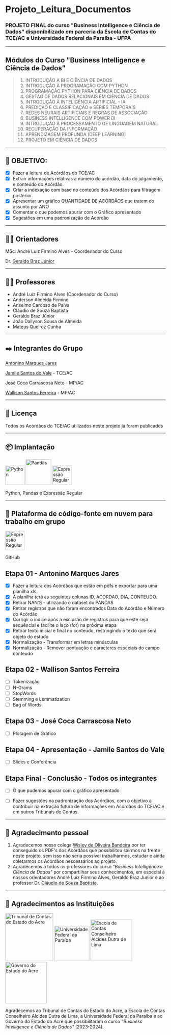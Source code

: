 # Projeto_Leitura_Documentos #
### PROJETO FINAL do curso "Business Intelligence e Ciência de Dados" disponibilizado em parceria da Escola de Contas do TCE/AC e Universidade Federal da Paraíba - UFPA
-----------
## Módulos do Curso "Business Intelligence e Ciência de Dados"
> 1. INTRODUÇÃO A BI E CIÊNCIA DE DADOS 
> 2. INTRODUÇÃO À PROGRAMAÇÃO COM PYTHON 
> 3. PROGRAMAÇÃO PYTHON PARA CIÊNCIA DE DADOS 
> 4. GESTÃO DE DADOS RELACIONAIS EM CIÊNCIA DE DADOS 
> 5. INTRODUÇÃO À INTELIGÊNCIA ARTIFICIAL - IA 
> 6. PREDIÇÃO E CLASSIFICAÇÃO e SÉRIES TEMPORAIS 
> 7. REDES NEURAIS ARTIFICIAIS E REGRAS DE ASSOCIAÇÃO 
> 8. BUSINESS INTELLIGENCE COM POWER BI 
> 9. INTRODUÇÃO À PROCESSAMENTO DE LINGUAGEM NATURAL 
> 10. RECUPERAÇÃO DA INFORMAÇÃO
> 11. APRENDIZAGEM PROFUNDA (DEEP LEARNING) 
> 12. PROJETO EM CIÊNCIA DE DADOS
-----------

## 🚀 OBJETIVO:
- [x] Fazer a leitura de Acórdãos do TCE/AC 
- [x] Extrair informações relativas a número do acórdão, data do julgamento, e conteúdo do Acórdão.
- [X] Criar a indexação com base no conteúdo dos Acórdãos para filtragem posterior.
- [X] Apresentar um gráfico QUANTIDADE DE ACÓRDÃOS que tratem do assunto por ANO
- [X] Comentar o que podemos apurar com o Gráfico apresentado
- [X] Sugestões em uma padronização de Acórdão 
-----------

## 👨‍🏫 Orientadores

 MSc. André Luiz Firmino Alves - Coordenador do Curso

 Dr.  [Geraldo Braz Júnior](https://www.linkedin.com/in/geraldo-braz-junior-4821778b/) 

-----------
## 👨‍🏫 Professores
  - André Luiz Firmino Alves (Coordenador do Curso)
  - Anderson Almeida Firmino
  - Anselmo Cardoso de Paiva
  - Cláudio de Souza Baptista
  - Geraldo Braz Júnior
  - João Dallyson Sousa de Almeida
  - Mateus Queiroz Cunha

-----------
## ✒️ Integrantes do Grupo

 [Antonino Marques Jares](https://www.linkedin.com/in/antonino-marques-jares-b447a734/)

 [Jamile Santos do Vale](https://www.linkedin.com/in/jamille-santos-3a9b76183/?originalSubdomain=br)  - TCE/AC

 José Coca Carrascosa Neto - MP/AC

 [Wallison Santos Ferreira](https://www.linkedin.com/in/wallisonferreira09/) - MP/AC

-----------
## 📄 Licença
 Todos os Acórdãos do TCE/AC utilizados neste projeto já foram publicados
 
-----------

## 📦 Implantação
 [<img src= "https://freepngimg.com/thumb/python_logo/7-2-python-logo-free-download-png.png" width="60" alt="Python"/>](https://www.python.org/)
 [<img src= "https://miro.medium.com/v2/resize:fit:720/format:webp/0*RWkQ0Fziw792xa0S" width="80" alt="Pandas"/>](https://pandas.pydata.org/) 
 [<img src= "https://static.javatpoint.com/tutorial/regex/images/regex-tutorial.png" width="60" alt="Expressão Regular"/>](https://pypi.org/project/regex/) 
 
 Python, Pandas e Expressão Regular

-----------
## 👥 Plataforma de código-fonte em nuvem para trabalho em grupo
 [<img src= "https://github.githubassets.com/assets/GitHub-Mark-ea2971cee799.png" width="60" alt="Expressão Regular"/>](https://github.com/) 
 
 GitHub

## Etapa 01 - Antonino Marques Jares
- [X] Fazer a leitura dos Acórdãos que estão em pdfs e exportar para uma planilha xls.
- [X] A planilha terá as seguintes colunas ID, ACORDAO, DIA, CONTEUDO.
- [X] Retirar NAN'S - utilizando o dataset do PANDAS
- [X] Retirar registros que não foram encontrados Data do Acórdão e Número do Acórdão
- [X] Corrigir o indice após a exclusão de registros para que este seja sequêncial e facilite o laço (for) na próxima etapa
- [X] Retirar texto inicial e final no conteúdo, restringindo o texto que será objeto do estudo
- [X] Normalização - Transformar em letras minúsculas
- [X] Normalização - Remover pontuação e caracteres especiais do campo conteudo
## Etapa 02 - Wallison Santos Ferreira
- [ ] Tokenização
- [ ] N-Grams
- [ ] StopWords
- [ ] Stemming e Lemmatization
- [ ] Bag of Words
## Etapa 03 - José Coca Carrascosa Neto
- [ ] Plotagem de Gráfico
## Etapa 04 - Apresentação - Jamile Santos do Vale
- [ ] Slides e Conferência 
## Etapa Final - Conclusão - Todos os integrantes
- [ ] O que pudemos apurar com o gráfico apresentado
- [ ] Fazer sugestões na padronização dos Acórdãos, com o objetivo a contribuir na extração futura de informações em Acórdãos do TCE/AC e em outros Tribunais de Contas.


-----------
## 🎁 Agradecimento pessoal
 1) Agradecemos nosso colega [Wisley de Oliveira Bandeira](https://www.linkedin.com/in/wisleybandeira/) por ter conseguido os PDF's dos Acórdãos que possibilitou sairmos na frente neste projeto, sem isso não seria possível trabalharmos, estudar e ainda coletarmos os Acórdãos nescessários ao projeto.
 2) Agradecemos a todos os professores do curso *"Business Intelligence e Ciência de Dados"* por compartilhar seus conhecimentos, em especial à nossos orientadores André Luiz Firmino Alves, Geraldo Braz Junior e ao professor Dr. [Cláudio de Souza Baptista](https://www.linkedin.com/in/claudio-de-souza-baptista-07257721a/).

-----------
 
## 🎁 Agradecimentos as Instituições
[<img src= "https://tceac.tc.br/site/wp-content/uploads/2023/05/LOGO-VERSAO-PREFERENCIAL.png" width="150" alt="Tribunal de Contas do Estado do Acre"/>](https://tceac.tc.br/site/)
[<img src= "https://www.ufpb.br/ufpb/image-base/brasaooficial.png/@@images/1abe9a91-1d77-4443-898e-f14c006fbc43.png" width="110" alt="Universidade Federal da Paraíba"/>](https://www.ufpb.br/)
[<img src= "https://moodle.tceac.tc.br/pluginfile.php/1/theme_adaptable/favicon/1706543109/WhatsApp%20Image%202020-01-30%20at%2009.49.09.jpeg" width="130" alt="Escola de Contas Conselheiro Alcides Dutra de Lima"/>](https://moodle.tceac.tc.br/)
[<img src= "https://iconape.com/wp-content/files/sm/153655/png/brasao-do-estado-do-acre-logo.png" width="130" alt="Governo do Estado do Acre"/>](https://estado.ac.gov.br/)


Agradecemos ao Tribunal de Contas do Estado do Acre, a Escola de Contas Conselheiro Alcides Dutra de Lima, a Universidade Federal da Paraíba e ao Governo do Estado do Acre que possibilitaram o curso *"Business Intelligence e Ciência de Dados"* (2023-2024).





